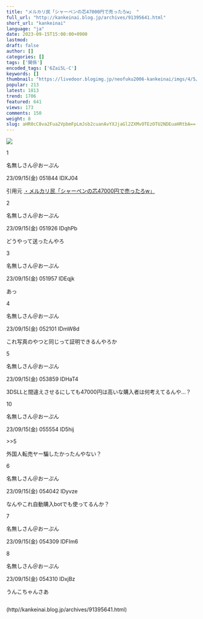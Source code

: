 ```yaml
---
title: "メルカリ民「シャーペンの芯47000円で売ったろw」 "
full_url: "http://kankeinai.blog.jp/archives/91395641.html"
short_url: "kankeinai"
language: "ja"
date: 2023-09-15T15:00:00+0900
lastmod: 
draft: false
author: []
categories: []
tags: ['関係']
encoded_tags: ['6Zai5L-C']
keywords: []
thumbnail: "https://livedoor.blogimg.jp/neofuku2006-kankeinai/imgs/4/5/45fb4574-s.jpg"
popular: 213
latest: 1813
trend: 1706
featured: 641
views: 173
comments: 150
weight: 8
slug: aHR0cC8va2Fua2VpbmFpLmJsb2cuanAvYXJjaGl2ZXMvOTEzOTU2NDEuaHRtbA==
---
```


![](https://livedoor.blogimg.jp/neofuku2006-kankeinai/imgs/4/5/45fb4574-s.jpg)

<div><p class='t_h'>1 <p>名無しさん＠おーぷん</p> <p> 23/09/15(金) 051844 IDXJ04</p></p><p>引用元 <a href='http//2chspa.com/thread/livejupiter/1694722724' target='_blank'>・</a><a href='https//hayabusa.open2ch.net/test/read.cgi/livejupiter/1694722724/' target='_blank'>メルカリ民「シャーペンの芯47000円で売ったろw」</a></p><p class='t_h'>2 <p>名無しさん＠おーぷん</p> <p> 23/09/15(金) 051926 IDqhPb</p></p> <p class='t_b'> どうやって送ったんやろ </p> <p class='t_h'>3 <p>名無しさん＠おーぷん</p> <p> 23/09/15(金) 051957 IDEqjk</p></p> <p class='t_b'> あっ </p> <p class='t_h'>4 <p>名無しさん＠おーぷん</p> <p> 23/09/15(金) 052101 IDmW8d</p></p> <p class='t_b'> これ写真のやつと同じって証明できるんやろか </p> <p class='t_h'>5 <p>名無しさん＠おーぷん</p> <p> 23/09/15(金) 053859 IDHaT4</p></p> <p class='t_b'> 3DSLLと間違えさせるにしても47000円は高いな購入者は何考えてるんや…？ </p> <p class='t_h t_i'>10 <p>名無しさん＠おーぷん</p> <p> 23/09/15(金) 055554 ID5hij</p></p> <p class='t_b t_i'> <p class='anchor'>>>5</p>外国人転売ヤー騙したかったんやない？ </p> <p class='t_h'>6 <p>名無しさん＠おーぷん</p> <p> 23/09/15(金) 054042 IDyvze</p></p> <p class='t_b'> なんやこれ自動購入botでも使ってるんか？ </p> <p class='t_h'>7 <p>名無しさん＠おーぷん</p> <p> 23/09/15(金) 054309 IDFIm6</p></p> <p class='t_h'>8 <p>名無しさん＠おーぷん</p> <p> 23/09/15(金) 054310 IDxjBz</p></p> <p class='t_b'> うんこちゃんさあ </p> <img border='0' width='1' height='1' src='https//www16.a8.net/0.gif?a8mat=2BJK9W+3WIBJM+249K+BWGDT' alt=''> </div>

(http//kankeinai.blog.jp/archives/91395641.html)
